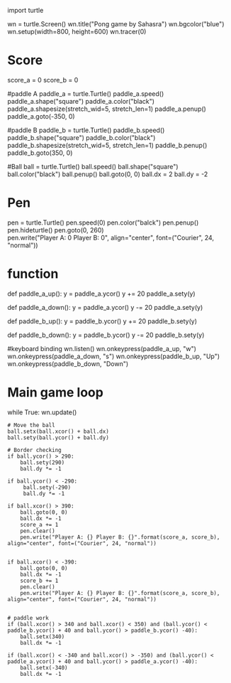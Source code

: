 import turtle

wn = turtle.Screen()
wn.title("Pong game by Sahasra")
wn.bgcolor("blue")
wn.setup(width=800, height=600)
wn.tracer(0)

# Score
score_a = 0
score_b = 0

#paddle A
paddle_a = turtle.Turtle()
paddle_a.speed()
paddle_a.shape("square")
paddle_a.color("black")
paddle_a.shapesize(stretch_wid=5, stretch_len=1)
paddle_a.penup()
paddle_a.goto(-350, 0)

#paddle B
paddle_b = turtle.Turtle()
paddle_b.speed()
paddle_b.shape("square")
paddle_b.color("black")
paddle_b.shapesize(stretch_wid=5, stretch_len=1)
paddle_b.penup()
paddle_b.goto(350, 0)

#Ball
ball = turtle.Turtle()
ball.speed()
ball.shape("square")
ball.color("black")
ball.penup()
ball.goto(0, 0)
ball.dx = 2
ball.dy = -2

# Pen
pen = turtle.Turtle()
pen.speed(0)
pen.color("balck")
pen.penup()
pen.hideturtle()
pen.goto(0, 260)   
pen.write("Player A: 0 Player B: 0", align="center", font=("Courier", 24, "normal")) 


# function
def paddle_a_up():
    y = paddle_a.ycor()
    y += 20 
    paddle_a.sety(y)

def paddle_a_down():
    y = paddle_a.ycor()
    y -= 20 
    paddle_a.sety(y)

def paddle_b_up():
    y = paddle_b.ycor()
    y += 20
    paddle_b.sety(y)

def paddle_b_down():
    y = paddle_b.ycor()
    y -= 20 
    paddle_b.sety(y)


#keyboard binding
wn.listen()
wn.onkeypress(paddle_a_up, "w")
wn.onkeypress(paddle_a_down, "s")
wn.onkeypress(paddle_b_up, "Up")
wn.onkeypress(paddle_b_down, "Down")


# Main game loop
while True:
    wn.update()

    # Move the ball
    ball.setx(ball.xcor() + ball.dx) 
    ball.sety(ball.ycor() + ball.dy) 

    # Border checking
    if ball.ycor() > 290:
        ball.sety(290)
        ball.dy *= -1

    if ball.ycor() < -290:
         ball.sety(-290)
         ball.dy *= -1

    if ball.xcor() > 390:
        ball.goto(0, 0)
        ball.dx *= -1
        score_a += 1
        pen.clear()
        pen.write("Player A: {} Player B: {}".format(score_a, score_b), align="center", font=("Courier", 24, "normal")) 


    if ball.xcor() < -390:
        ball.goto(0, 0)
        ball.dx *= -1
        score_b += 1
        pen.clear()
        pen.write("Player A: {} Player B: {}".format(score_a, score_b), align="center", font=("Courier", 24, "normal")) 


    # paddle work
    if (ball.xcor() > 340 and ball.xcor() < 350) and (ball.ycor() < paddle_b.ycor() + 40 and ball.ycor() > paddle_b.ycor() -40):        
        ball.setx(340)
        ball.dx *= -1 

    if (ball.xcor() < -340 and ball.xcor() > -350) and (ball.ycor() < paddle_a.ycor() + 40 and ball.ycor() > paddle_a.ycor() -40):        
        ball.setx(-340)
        ball.dx *= -1 


